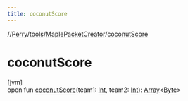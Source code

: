 ```yaml
---
title: coconutScore
---
```

//[Perry](../../../index.html)/[tools](../index.html)/[MaplePacketCreator](index.html)/[coconutScore](coconut-score.html)



# coconutScore



[jvm]\
open fun [coconutScore](coconut-score.html)(team1: [Int](https://kotlinlang.org/api/latest/jvm/stdlib/kotlin/-int/index.html), team2: [Int](https://kotlinlang.org/api/latest/jvm/stdlib/kotlin/-int/index.html)): [Array](https://kotlinlang.org/api/latest/jvm/stdlib/kotlin/-array/index.html)<[Byte](https://kotlinlang.org/api/latest/jvm/stdlib/kotlin/-byte/index.html)>




